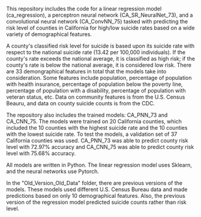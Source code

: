 This repository includes the code for a linear regression model (ca_regression), a perceptron neural network (CA_SR_NeuralNet_73), and a convolutional neural network (CA_ConvNN_75) tasked with predicting the risk level of counties in California for high/low suicide rates based on a wide variety of demographical features.

A county's classified risk level for suicide is based upon its suicide rate with respect to the national suicide rate (13.42 per 100,000 individuals). If the county's rate exceeds the national average, it is classified as high risk; if the county's rate is below the national average, it is considered low risk. There are 33 demongraphical features in total that the models take into consideration. Some features include population, percentage of population with health insurance, percentage of population below the poverty line, percentage of population with a disability, percentage of population with veteran status, etc. Data on community features is from the U.S. Census Beauru, and data on county suicide counts is from the CDC. 

The repository also includes the trained models: CA_PNN_73 and CA_CNN_75. The models were trained on 20 California counties, which included the 10 counties with the highest suicide rate and the 10 counties with the lowest suicide rate. To test the models, a validation set of 37 California counties was used. CA_PNN_73 was able to predict county risk level with 72.97% accuracy and CA_CNN_75 was able to predict county risk level with 75.68% accuracy. 

All models are written in Python. The linear regression model uses Sklearn, and the neural networks use Pytorch.

In the "Old_Version_Old_Data" folder, there are previous versions of the models. These models used different U.S. Census Bureau data and made predictions based on only 10 demographical features. Also, the previous version of the regression model predicted suicide counts rather than risk level.
